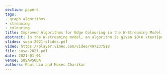 ```yaml
---
section: papers
tags:
- graph algorithms
- streaming
- colouring
title: Improved Algorithms for Edge Colouring in the W-Streaming Model
abstract: In the W-streaming model, an algorithm is given $O(n \text{polylog} n)$ space and must process a large graph of up to $O(n^2)$ edges. In this short note we give two algorithms for edge colouring under the W-streaming model. For edge colouring in W-streaming, a colour for every edge must be determined by the time all the edges are streamed. Our first algorithm uses $\Delta+o(\Delta)$ colours in $O(n \log^2 n)$ space when the edges arrive according to a uniformly random permutation. The second algorithm uses $(1+o(1))\Delta^2/s$ colours in $\tilde{O}(ns)$ space when edges arrival adversarially.
slides: sosa-2021-slides.pdf
video: https://player.vimeo.com/video/497237518
file: sosa-2021.pdf
date: 2021-01-01
venue: SOSA@SODA
authors: Paul Liu and Moses Charikar
---
```

